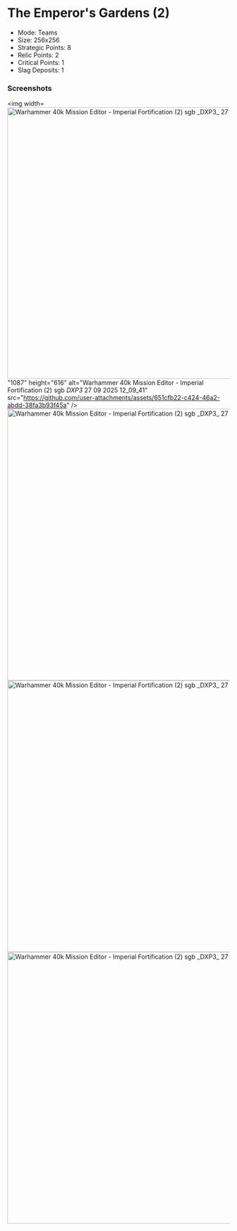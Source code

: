 # The Emperor's Gardens (2)

* Mode: Teams
* Size: 256x256
* Strategic Points: 8
* Relic Points: 2
* Critical Points: 1
* Slag Deposits: 1

### Screenshots
<img width=<img width="1087" height="616" alt="Warhammer 40k Mission Editor - Imperial Fortification (2) sgb _DXP3_ 27 09 2025 11_55_36" src="https://github.com/user-attachments/assets/ea40d4f2-4557-4b31-913a-e83c97594b23" />
"1087" height="616" alt="Warhammer 40k Mission Editor - Imperial Fortification (2) sgb _DXP3_ 27 09 2025 12_09_41" src="https://github.com/user-attachments/assets/651cfb22-c424-46a2-abdd-38fa3b93f45a" />
<img width="1087" height="616" alt="Warhammer 40k Mission Editor - Imperial Fortification (2) sgb _DXP3_ 27 09 2025 11_54_52" src="https://github.com/user-attachments/assets/e531657c-39ed-4253-ab1a-760ee1d11c3d" />
<img width="1088" height="616" alt="Warhammer 40k Mission Editor - Imperial Fortification (2) sgb _DXP3_ 27 09 2025 11_54_27" src="https://github.com/user-attachments/assets/ce7b68fb-4250-412c-a5c7-bff94e534f58" />
<img width="1087" height="616" alt="Warhammer 40k Mission Editor - Imperial Fortification (2) sgb _DXP3_ 27 09 2025 11_55_19" src="https://github.com/user-attachments/assets/9a925d38-ec47-4127-b804-1c50ff212d6e" />
